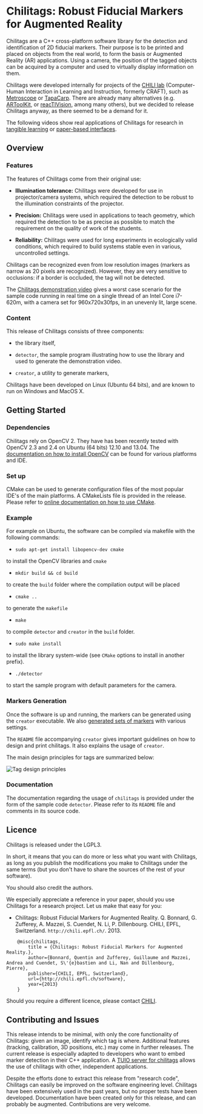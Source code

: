 Chilitags: Robust Fiducial Markers for Augmented Reality
========================================================

Chilitags are a C++ cross-platform software library for the detection and
identification of 2D fiducial markers.  Their purpose is to be printed and
placed on objects from the real world, to form the basis or Augmented Reality
(AR) applications.  Using a camera, the position of the tagged objects can be
acquired by a computer and used to virtually display information on them.

Chilitags were developed internally for projects of the [CHILI
lab](http://chili.epfl.ch/) (Computer-Human Interaction in Learning and
Instruction, formerly CRAFT), such as
[Metroscope](http://craft.epfl.ch/lang/en/PaperTangibleInterface) or
[TapaCarp](http://chili.epfl.ch/page-92256-en.html).  There are already many
alternatives (e.g. [ARToolKit](http://www.hitl.washington.edu/artoolkit/), or
[reacTIVision](http://reactivision.sourceforge.net/), among many others), but
we decided to release Chilitags anyway, as there seemed to be a demand for it.

The following videos show real applications of Chilitags for research in [tangible
learning](http://youtu.be/vnlLeCYxmCs) or [paper-based
interfaces](http://youtu.be/F_gSwHZ2u1Y).

Overview
--------


### Features

The features of Chilitags come from their original use:

 * **Illumination tolerance:** Chilitags were developed for use in
   projector/camera systems, which required the detection to be robust to the
   illumination constraints of the projector.

 * **Precision:** Chilitags were used in applications to teach geometry, which
   required the detection to be as precise as possible to match the requirement
   on the quality of work of the students.

 * **Reliability:** Chilitags were used for long experiments in ecologically
   valid conditions, which required to build systems stable even in various,
   uncontrolled settings.

Chilitags can be recognized even from low resolution images (markers as narrow
as 20 pixels are recognized).  However, they are very sensitive to occlusions:
if a border is occluded, the tag will not be detected.

The [Chilitags demonstration video](http://youtu.be/WafWuJfEYbg) gives a worst
case scenario for the sample code running in real time on a single thread of an
Intel Core i7-620m, with a camera set for 960x720x30fps, in an unevenly lit,
large scene.



### Content

This release of Chilitags consists of three components:

 * the library itself,

 * `detector`, the sample program illustrating how to use the library and used
   to generate the demonstration video.

 * `creator`, a utility to generate markers,

Chilitags have been developed on Linux (Ubuntu 64 bits), and are known to run
on Windows and MacOS X.



Getting Started
---------------


### Dependencies

Chilitags rely on OpenCV 2.  They have has been recently tested with OpenCV 2.3
and 2.4 on Ubuntu (64 bits) 12.10 and 13.04.  The [documentation on how to
install
OpenCV](http://docs.opencv.org/doc/tutorials/introduction/table_of_content_introduction/table_of_content_introduction.html)
can be found for various platforms and IDE.


### Set up

CMake can be used to generate configuration files of the most popular IDE's of
the main platforms.  A CMakeLists file is provided in the release.  Please
refer to [online documentation on how to use
CMake](http://www.cmake.org/cmake/help/runningcmake.html).


### Example

For example on Ubuntu, the software can be compiled via makefile with the
following commands:

 * `sudo apt-get install libopencv-dev cmake`

 to install the OpenCV libraries and `cmake`

 * `mkdir build && cd build`

 to create the `build` folder where the compilation output will be placed

 * `cmake ..`

 to generate the `makefile`

 * `make`
 
 to compile `detector` and `creator` in the `build` folder.

 * `sudo make install`

 to install the library system-wide (see `CMake` options to install in another prefix).

 * `./detector`
 
 to start the sample program with default parameters for the camera.

### Markers Generation

Once the software is up and running, the markers can be generated using the
`creator` executable.  We also [generated sets of
markers](http://chili.epfl.ch/files/content/sites/chili/files/files/tags.zip) with various settings.

The `README` file accompanying `creator` gives important guidelines on how to
design and print chilitags.  It also explains the usage of `creator`.

The main design principles for tags are summarized below:

![Tag design principles](doc/tagdesign.png)

### Documentation

The documentation regarding the usage of `chilitags` is provided under the form
of the sample code `detector`.  Please refer to its `README` file and comments in
its source code.

Licence
-------

Chilitags is released under the LGPL3.

In short, it means that you can do more or less what you want with Chilitags,
as long as you publish the modifications you make to Chilitags under the same
terms (but you don't have to share the sources of the rest of your software).

You should also credit the authors.

We especially appreciate a reference in your paper, should you use Chilitags
for a research project. Let us make that easy for you:

 * Chilitags: Robust Fiducial Markers for Augmented Reality. Q. Bonnard, G.
   Zufferey, A. Mazzei, S. Cuendet, N. Li, P. Dillenbourg. CHILI, EPFL,
   Switzerland. `http://chili.epfl.ch/`. 2013.

```
	@misc{chilitags,
		title = {Chilitags: Robust Fiducial Markers for Augmented Reality.},
		author={Bonnard, Quentin and Zufferey, Guillaume and Mazzei, Andrea and Cuendet, S\'{e}bastien and Li, Nan and Dillenbourg, Pierre},
		publisher={CHILI, EPFL, Switzerland},
		url={http://chili.epfl.ch/software},
		year={2013}
	}
```

Should you require a different licence, please contact [CHILI](http://chili.epfl.ch).

Contributing and Issues
-----------------------

This release intends to be minimal, with only the core functionality of
Chilitags: given an image, identify which tag is where. Additional features
(tracking, calibration, 3D positions, etc.) may come in further releases.
The current release is especially adapted to developers who want to embed
marker detection in their C++ application. A [TUIO server for chilitags](https://github.com/qbonnard/chilitags-tuio)
allows the use of chilitags with other, independent applications. 

Despite the efforts done to extract this release from "research code",
Chilitags can easily be improved on the software engineering level.  Chilitags
have been extensively used in the past years, but no proper tests have been
developed.  Documentation have been created only for this release, and can
probably be augmented. Contributions are very welcome.

